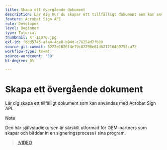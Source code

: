```yaml
---
title: Skapa ett övergående dokument
description: Lär dig hur du skapar ett tillfälligt dokument som kan användas med Acrobat Sign API
feature: Acrobat Sign API
role: Developer
level: Beginner
type: Tutorial
thumbnail: KT-11076.jpg
exl-id: fddd5745-afa4-4ce8-b94d-c78254d7fb00
source-git-commit: 5222e1626f4e79c02298e81d621216469753ca72
workflow-type: tm+mt
source-wordcount: '59'
ht-degree: 0%

---
```


# Skapa ett övergående dokument

Lär dig skapa ett tillfälligt dokument som kan användas med Acrobat Sign API.

>[!NOTE]
>
>Den här självstudiekursen är särskilt utformad för OEM-partners som skapar och bäddar in en signeringsprocess i sina program.

>[!VIDEO](https://video.tv.adobe.com/v/3444774?hidetitle=true&captions=swe)
